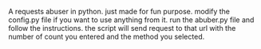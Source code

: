 A requests abuser in python. just made for fun purpose. modify the config.py file if you want to use anything from it. run the abuber.py file and follow the instructions. the script will send request to that url with the number of count you entered and the method you selected.